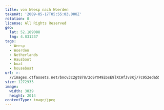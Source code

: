 ```yaml
---
title: von Weesp nach Woerden
takenAt: '2009-05-17T05:55:03.000Z'
rotation: 0
license: All Rights Reserved
geo:
  lat: 52.189088
  lng: 4.831237
tags:
  - Weesp
  - Woerden
  - Netherlands
  - Hausboot
  - boat
  - houseboat
url: >-
  //images.ctfassets.net/bncv3c2gt878/2oSYX49ZosE9lXCAfJv8Kj/7c952eda55c51b11bcf289b4f93ebc38/von-weesp-nach-woerden_4355931601_o
size: 1272933
image:
  width: 3039
  height: 2014
contentType: image/jpeg
---
```


